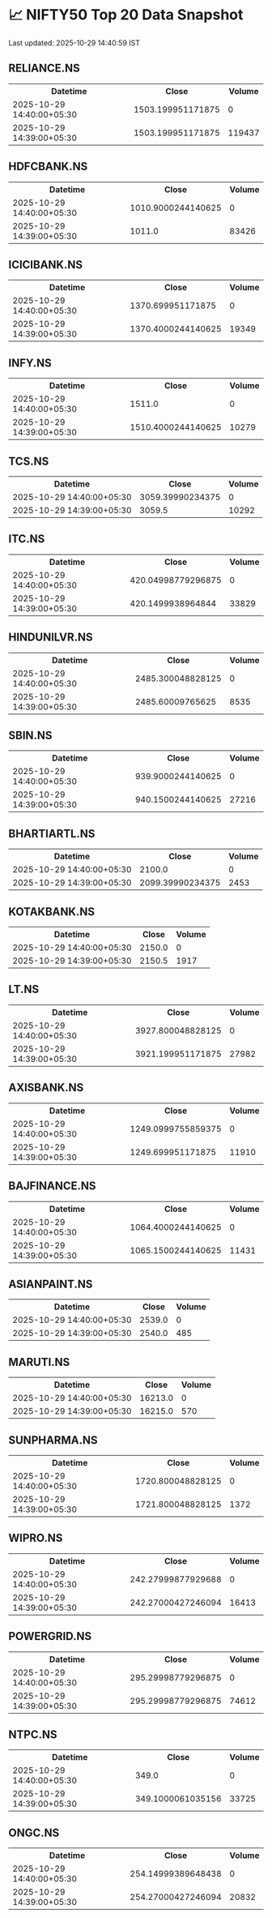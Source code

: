 # 📈 NIFTY50 Top 20 Data Snapshot

Last updated: 2025-10-29 14:40:59 IST

## RELIANCE.NS

<table>
  <tr><th>Datetime</th><th>Close</th><th>Volume</th></tr>
  <tr><td>2025-10-29 14:40:00+05:30</td><td>1503.199951171875</td><td>0</td></tr>
  <tr><td>2025-10-29 14:39:00+05:30</td><td>1503.199951171875</td><td>119437</td></tr>
</table>

## HDFCBANK.NS

<table>
  <tr><th>Datetime</th><th>Close</th><th>Volume</th></tr>
  <tr><td>2025-10-29 14:40:00+05:30</td><td>1010.9000244140625</td><td>0</td></tr>
  <tr><td>2025-10-29 14:39:00+05:30</td><td>1011.0</td><td>83426</td></tr>
</table>

## ICICIBANK.NS

<table>
  <tr><th>Datetime</th><th>Close</th><th>Volume</th></tr>
  <tr><td>2025-10-29 14:40:00+05:30</td><td>1370.699951171875</td><td>0</td></tr>
  <tr><td>2025-10-29 14:39:00+05:30</td><td>1370.4000244140625</td><td>19349</td></tr>
</table>

## INFY.NS

<table>
  <tr><th>Datetime</th><th>Close</th><th>Volume</th></tr>
  <tr><td>2025-10-29 14:40:00+05:30</td><td>1511.0</td><td>0</td></tr>
  <tr><td>2025-10-29 14:39:00+05:30</td><td>1510.4000244140625</td><td>10279</td></tr>
</table>

## TCS.NS

<table>
  <tr><th>Datetime</th><th>Close</th><th>Volume</th></tr>
  <tr><td>2025-10-29 14:40:00+05:30</td><td>3059.39990234375</td><td>0</td></tr>
  <tr><td>2025-10-29 14:39:00+05:30</td><td>3059.5</td><td>10292</td></tr>
</table>

## ITC.NS

<table>
  <tr><th>Datetime</th><th>Close</th><th>Volume</th></tr>
  <tr><td>2025-10-29 14:40:00+05:30</td><td>420.04998779296875</td><td>0</td></tr>
  <tr><td>2025-10-29 14:39:00+05:30</td><td>420.1499938964844</td><td>33829</td></tr>
</table>

## HINDUNILVR.NS

<table>
  <tr><th>Datetime</th><th>Close</th><th>Volume</th></tr>
  <tr><td>2025-10-29 14:40:00+05:30</td><td>2485.300048828125</td><td>0</td></tr>
  <tr><td>2025-10-29 14:39:00+05:30</td><td>2485.60009765625</td><td>8535</td></tr>
</table>

## SBIN.NS

<table>
  <tr><th>Datetime</th><th>Close</th><th>Volume</th></tr>
  <tr><td>2025-10-29 14:40:00+05:30</td><td>939.9000244140625</td><td>0</td></tr>
  <tr><td>2025-10-29 14:39:00+05:30</td><td>940.1500244140625</td><td>27216</td></tr>
</table>

## BHARTIARTL.NS

<table>
  <tr><th>Datetime</th><th>Close</th><th>Volume</th></tr>
  <tr><td>2025-10-29 14:40:00+05:30</td><td>2100.0</td><td>0</td></tr>
  <tr><td>2025-10-29 14:39:00+05:30</td><td>2099.39990234375</td><td>2453</td></tr>
</table>

## KOTAKBANK.NS

<table>
  <tr><th>Datetime</th><th>Close</th><th>Volume</th></tr>
  <tr><td>2025-10-29 14:40:00+05:30</td><td>2150.0</td><td>0</td></tr>
  <tr><td>2025-10-29 14:39:00+05:30</td><td>2150.5</td><td>1917</td></tr>
</table>

## LT.NS

<table>
  <tr><th>Datetime</th><th>Close</th><th>Volume</th></tr>
  <tr><td>2025-10-29 14:40:00+05:30</td><td>3927.800048828125</td><td>0</td></tr>
  <tr><td>2025-10-29 14:39:00+05:30</td><td>3921.199951171875</td><td>27982</td></tr>
</table>

## AXISBANK.NS

<table>
  <tr><th>Datetime</th><th>Close</th><th>Volume</th></tr>
  <tr><td>2025-10-29 14:40:00+05:30</td><td>1249.0999755859375</td><td>0</td></tr>
  <tr><td>2025-10-29 14:39:00+05:30</td><td>1249.699951171875</td><td>11910</td></tr>
</table>

## BAJFINANCE.NS

<table>
  <tr><th>Datetime</th><th>Close</th><th>Volume</th></tr>
  <tr><td>2025-10-29 14:40:00+05:30</td><td>1064.4000244140625</td><td>0</td></tr>
  <tr><td>2025-10-29 14:39:00+05:30</td><td>1065.1500244140625</td><td>11431</td></tr>
</table>

## ASIANPAINT.NS

<table>
  <tr><th>Datetime</th><th>Close</th><th>Volume</th></tr>
  <tr><td>2025-10-29 14:40:00+05:30</td><td>2539.0</td><td>0</td></tr>
  <tr><td>2025-10-29 14:39:00+05:30</td><td>2540.0</td><td>485</td></tr>
</table>

## MARUTI.NS

<table>
  <tr><th>Datetime</th><th>Close</th><th>Volume</th></tr>
  <tr><td>2025-10-29 14:40:00+05:30</td><td>16213.0</td><td>0</td></tr>
  <tr><td>2025-10-29 14:39:00+05:30</td><td>16215.0</td><td>570</td></tr>
</table>

## SUNPHARMA.NS

<table>
  <tr><th>Datetime</th><th>Close</th><th>Volume</th></tr>
  <tr><td>2025-10-29 14:40:00+05:30</td><td>1720.800048828125</td><td>0</td></tr>
  <tr><td>2025-10-29 14:39:00+05:30</td><td>1721.800048828125</td><td>1372</td></tr>
</table>

## WIPRO.NS

<table>
  <tr><th>Datetime</th><th>Close</th><th>Volume</th></tr>
  <tr><td>2025-10-29 14:40:00+05:30</td><td>242.27999877929688</td><td>0</td></tr>
  <tr><td>2025-10-29 14:39:00+05:30</td><td>242.27000427246094</td><td>16413</td></tr>
</table>

## POWERGRID.NS

<table>
  <tr><th>Datetime</th><th>Close</th><th>Volume</th></tr>
  <tr><td>2025-10-29 14:40:00+05:30</td><td>295.29998779296875</td><td>0</td></tr>
  <tr><td>2025-10-29 14:39:00+05:30</td><td>295.29998779296875</td><td>74612</td></tr>
</table>

## NTPC.NS

<table>
  <tr><th>Datetime</th><th>Close</th><th>Volume</th></tr>
  <tr><td>2025-10-29 14:40:00+05:30</td><td>349.0</td><td>0</td></tr>
  <tr><td>2025-10-29 14:39:00+05:30</td><td>349.1000061035156</td><td>33725</td></tr>
</table>

## ONGC.NS

<table>
  <tr><th>Datetime</th><th>Close</th><th>Volume</th></tr>
  <tr><td>2025-10-29 14:40:00+05:30</td><td>254.14999389648438</td><td>0</td></tr>
  <tr><td>2025-10-29 14:39:00+05:30</td><td>254.27000427246094</td><td>20832</td></tr>
</table>

